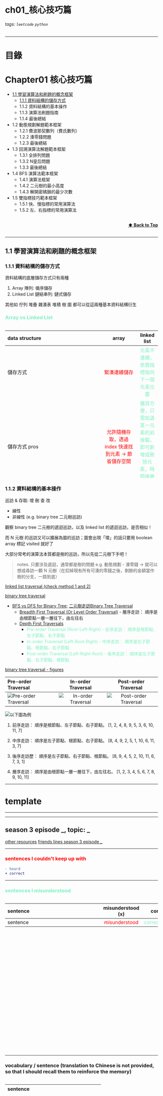 ch01_核心技巧篇
===

###### tags: `leetcode` `python`

<!-- html comment -->

<style>
/* css comment */
/* color */
span[data-color="red"] {
  color: red;
}
span[data-color="orange"] {
  color: #FFA500;
}
span[data-color="cyan"] {
  color: #7DF1C2;
}
/* font size */   
p {
  /* color: #7DF1C2; */
  font-size: 14px;
  text-align: left;
    
  /* background-color: lightblue;
  width: 600px;
  height: 300px;
  overflow: auto !important;
  display:inline-block;
  white-space: pre-wrap; */ /* for multiline */  
}
/* font alignment */       
span[align="left"]
/* table */  
pre {
  overflow-x: auto !important;
}
/*
span[table-wrapper] {
  overflow-y: scroll;
}
    
pre {
  overflow-x: auto !important;
  overflow-y: auto !important;
}
*/
</style>

---


# 目錄

# Chapter01 核心技巧篇

- [1.1 學習演算法和刷題的概念框架](#11-學習演算法和刷題的概念框架)
    - [1.1.1 資料結構的儲存方式](#111-資料結構的儲存方式)
    - 1.1.2 資料結構的基本操作
    - 1.1.3 演算法刷題指南
    - 1.1.4 最後總結
- 1.2 動態規劃解題範本框架
    - 1.2.1 費波那契數列（費氏數列）
    - 1.2.2 湊零錢問題
    - 1.2.3 最後總結
- 1.3 回溯演算法解題範本框桇
    - 1.3.1 全排列問題
    - 1.3.2 N皇后問題
    - 1.3.3 最後總結
- 1.4 BFS 演算法範本框架
    - 1.4.1 演算法框架
    - 1.4.2 二元樹的最小高度
    - 1.4.3 解開密碼鎖的最少次數
- 1.5 雙指標技巧範本框架
    - 1.5.1 快、慢指標的常用演算法
    - 1.5.2 左、右指標的常用演算法

<br/>
<div align="right">
    <b><a href="#chapter01-核心技巧篇">⬆️ Back to Top</a></b>
</div>
<br/>

---

## 1.1 學習演算法和刷題的概念框架

### 1.1.1 資料結構的儲存方式

資料結構的底層儲存方式只有兩種

1. Array 陣列: 循序儲存
2. Linked List 鏈結串列: 鏈式儲存

其他如 佇列 堆疊 雜湊表 堆積 樹 圖 都可以從這兩種基本資料結構衍生



### <span data-color="cyan">Array vs Linked List</span>

<div style="height:500px;overflow:auto;font-size: 20px;">
    
| <span style="display: inline-block; width:300px">data structure</span> |                                                                        array                                                                        |                                linked list                                 |
|:-----------------------------------------------------------------------|:---------------------------------------------------------------------------------------------------------------------------------------------------:|:--------------------------------------------------------------------------:|
| 儲存方式                                                                   |                                                        <span data-color="red">緊湊連續儲存</span>                                                         |             <span data-color="cyan">元素不連續，依靠指標指向下一個元素位置</span>             |
| 儲存方式 pros                                                              |                                           <span data-color="red">允許隨機存取，透過 index 快速找到元素 -> 節省儲存空間</span>                                            |   <span data-color="cyan">擴容方便，只需知道某一元素的前後驅，即可新增或刪除元素，時間複雜度 O(1)</span>    |
| 儲存方式 cons                                                              |                   <span data-color="red">記憶體空間需一次配足 -> 擴容時需重新分配一塊更大的空間再把資料複製過去 & 插入和刪除元素時每次都要搬移後面所有資料以保持資料連續，時間複雜度皆為 O(n)</span>                    | <span data-color="cyan">儲存空間不連續->不能隨機存取 & 每個元素需多儲存指向前後元素的指標，需較多儲存空間</span> |
| 比喻                                                                     | <span data-color="red">像在酒吧吧台大家排排坐，有新朋友坐進來時所有人都要移位子(Let's try scooching) & 如果要續攤首先要找坐得下這麼多人的空間再整團人過去(記憶體空間需一次配足，擴容時需重新分配一塊更大的空間)，時間複雜度 O(n)；</span> | <span data-color="cyan">儲存空間不連續->不能隨機存取 & 每個元素需多儲存指向前後元素的指標，需較多儲存空間</span> |
      
</div>



### 1.1.2 資料結構的基本操作

巡訪 & 存取: 增 刪 查 改
- 線性
- 非線性 (e.g. binary tree 二元樹巡訪)

觀察 binary tree 二元樹的遞迴巡訪，以及 linked list 的遞迴巡訪，是否相似！

而 N 元樹 的巡訪又可以擴展為圖的巡訪；圖會出現「環」的話只要用 boolean array 標記 visited 就好了

大部分常考的演算法本質都是樹的巡訪，所以先從二元樹下手吧！
> notes. 只要涉及遞迴，通常都是樹的問題
> e.g. 動態規劃 - 湊零錢 -> 就可以想成尋訪一顆 N 元樹（在扣掉現有所有可湊的零錢之後，剩餘的金額當作樹的分支，一路到底）

[linked list traversal (check method 1 and 2)](https://www.geeksforgeeks.org/python-program-to-find-middle-of-a-linked-list-using-one-traversal/)

[binary tree traversal](https://www.tutorialspoint.com/python_data_structure/python_tree_traversal_algorithms.htm)

- [BFS vs DFS for Binary Tree](https://www.geeksforgeeks.org/bfs-vs-dfs-binary-tree/); [二元樹走訪Binary Tree Traversal](https://ithelp.ithome.com.tw/articles/10271647)
  - [Breadth First Traversal (Or Level Order Traversal)](https://www.geeksforgeeks.org/level-order-tree-traversal/) - 層序走訪： 順序是由根節點一層一層往下，由左往右
  - [Depth First Traversals](https://www.geeksforgeeks.org/618/)
    - <span data-color="cyan">Pre-order Traversal (Root-Left-Right) - 前序走訪： 順序是根節點、左子節點、右子節點</span>
    - <span data-color="cyan">In-order Traversal (Left-Root-Right) - 中序走訪： 順序是左子節點、根節點、右子節點</span>
    - <span data-color="cyan">Post-order Traversal (Left-Right-Root) - 後序走訪： 順序是左子節點、右子節點、根節點</span>

[binary tree traversal - figures](https://algodaily.com/challenges/binary-tree-inorder-traversal)

| Pre-order Traversal | In-order Traversal |Post-order Traversal|
|:-----------------------------------------------------------------|:-----------------:|:---------------------------------------------------------------------------------------------------------------------------:|
|![Pre-order Traversal](https://storage.googleapis.com/algodailyrandomassets/curriculum/trees/bt-inorder-traversal-pre.png)|![In-order Traversal](https://storage.googleapis.com/algodailyrandomassets/curriculum/trees/bt-inorder-traversal-in.png)| ![Post-order Traversal](https://storage.googleapis.com/algodailyrandomassets/curriculum/trees/bt-inorder-traversal-post.png) |
    
![以下圖為例](https://ithelp.ithome.com.tw/upload/images/20210925/20121027j1S82bAe4Z.jpg)
1. 前序走訪： 順序是根節點、左子節點、右子節點。
[1, 2, 4, 8, 9, 5, 3, 6, 10, 11, 7]

2. 中序走訪： 順序是左子節點、根節點、右子節點。
[8, 4, 9, 2, 5, 1, 10, 6, 11, 3, 7]

3. 後序走訪歷： 順序是左子節點、右子節點、根節點。
[8, 9, 4, 5, 2, 10, 11, 6, 7, 3, 1]

4. 層序走訪： 順序是由根節點一層一層往下，由左往右。
[1, 2, 3, 4, 5, 6, 7, 8, 9, 10, 11]



---

# template

----

-------------------------------------------------


## season 3 episode _, topic: _
[other resources]()
[friends lines season 3 episode _]()

----

### <span data-color="red">sentences I couldn't keep up with</span>
```diff
- heard
+ correct
```

----

### <span data-color="cyan">sentences I misunderstood</span>

<div style="height:500px;overflow:auto;font-size: 20px;">
    
| <span style="display: inline-block; width:300px">sentence</span> | misunderstood (x) | correct (o) |
|:-------- |:--------:| :--------:|
| sentence | <span data-color="red">misunderstood</span> | <span data-color="cyan">correct_meaning</span> |
    
</div>

----

### vocabulary / sentence (translation to Chinese is not provided, so that I should recall them to reinforce the memory)

<div style="height:500px;overflow:auto;font-size: 20px;">

| <span style="display: inline-block; width:300px">sentence</span> |
|:-------- |

</div>

-------------------------------------------------